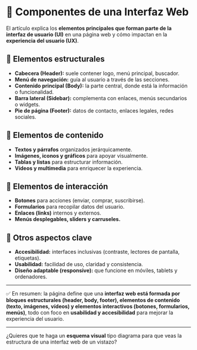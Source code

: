 <!-- https://www.eniun.com/componentes-interfaz-web/ -->

# 📌 Componentes de una Interfaz Web

El artículo explica los **elementos principales que forman parte de la interfaz de usuario (UI)** en una página web y cómo impactan en la **experiencia del usuario (UX)**.

## 🔹 Elementos estructurales

* **Cabecera (Header):** suele contener logo, menú principal, buscador.
* **Menú de navegación:** guía al usuario a través de las secciones.
* **Contenido principal (Body):** la parte central, donde está la información o funcionalidad.
* **Barra lateral (Sidebar):** complementa con enlaces, menús secundarios o widgets.
* **Pie de página (Footer):** datos de contacto, enlaces legales, redes sociales.

## 🔹 Elementos de contenido

* **Textos y párrafos** organizados jerárquicamente.
* **Imágenes, iconos y gráficos** para apoyar visualmente.
* **Tablas y listas** para estructurar información.
* **Vídeos y multimedia** para enriquecer la experiencia.

## 🔹 Elementos de interacción

* **Botones** para acciones (enviar, comprar, suscribirse).
* **Formularios** para recopilar datos del usuario.
* **Enlaces (links)** internos y externos.
* **Menús desplegables, sliders y carruseles.**

## 🔹 Otros aspectos clave

* **Accesibilidad:** interfaces inclusivas (contraste, lectores de pantalla, etiquetas).
* **Usabilidad:** facilidad de uso, claridad y consistencia.
* **Diseño adaptable (responsive):** que funcione en móviles, tablets y ordenadores.

---

✅ En resumen: la página define que una **interfaz web está formada por bloques estructurales (header, body, footer), elementos de contenido (texto, imágenes, vídeos) y elementos interactivos (botones, formularios, menús)**, todo con foco en **usabilidad y accesibilidad** para mejorar la experiencia del usuario.

---

¿Quieres que te haga un **esquema visual** tipo diagrama para que veas la estructura de una interfaz web de un vistazo?
